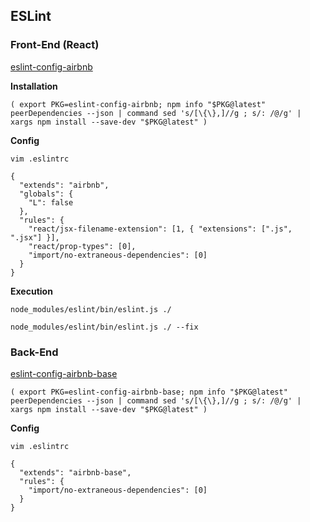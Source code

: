 ## ESLint

### Front-End (React)

[eslint-config-airbnb](https://github.com/airbnb/javascript/tree/master/packages/eslint-config-airbnb)

**Installation**

`(
  export PKG=eslint-config-airbnb;
  npm info "$PKG@latest" peerDependencies --json | command sed 's/[\{\},]//g ; s/: /@/g' | xargs npm install --save-dev "$PKG@latest"
)`

**Config**

`vim .eslintrc`

```
{
  "extends": "airbnb",
  "globals": {
    "L": false
  },
  "rules": {
    "react/jsx-filename-extension": [1, { "extensions": [".js", ".jsx"] }],
    "react/prop-types": [0],
    "import/no-extraneous-dependencies": [0]
  }
}
```

**Execution**

`node_modules/eslint/bin/eslint.js ./`

`node_modules/eslint/bin/eslint.js ./ --fix`

### Back-End

[eslint-config-airbnb-base](https://npmjs.com/eslint-config-airbnb-base)

`(
  export PKG=eslint-config-airbnb-base;
  npm info "$PKG@latest" peerDependencies --json | command sed 's/[\{\},]//g ; s/: /@/g' | xargs npm install --save-dev "$PKG@latest"
)`

**Config**

`vim .eslintrc`

```
{
  "extends": "airbnb-base",
  "rules": {
    "import/no-extraneous-dependencies": [0]
  }
}
```